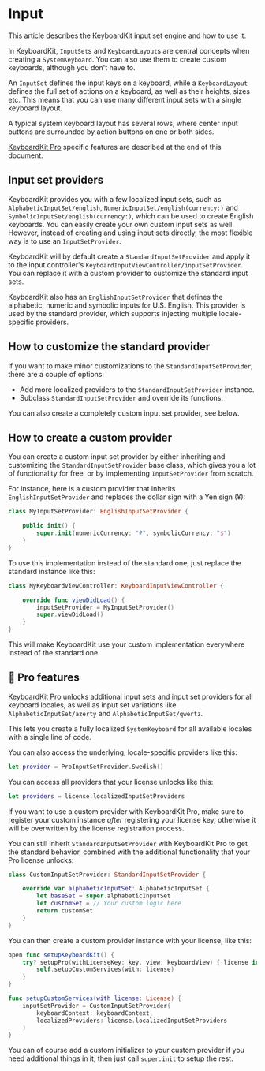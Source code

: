 # Input

This article describes the KeyboardKit input set engine and how to use it.

In KeyboardKit, ``InputSet``s and ``KeyboardLayout``s are central concepts when creating a ``SystemKeyboard``. You can also use them to create custom keyboards, although you don't have to.

An ``InputSet`` defines the input keys on a keyboard, while a ``KeyboardLayout`` defines the full set of actions on a keyboard, as well as their heights, sizes etc. This means that you can use many different input sets with a single keyboard layout. 

A typical system keyboard layout has several rows, where center input buttons are surrounded by action buttons on one or both sides.

[KeyboardKit Pro][Pro] specific features are described at the end of this document.



## Input set providers

KeyboardKit provides you with a few localized input sets, such as ``AlphabeticInputSet/english``, ``NumericInputSet/english(currency:)`` and ``SymbolicInputSet/english(currency:)``, which can be used to create English keyboards. You can easily create your own custom input sets as well. However, instead of creating and using input sets directly, the most flexible way is to use an ``InputSetProvider``. 

KeyboardKit will by default create a ``StandardInputSetProvider`` and apply it to the input controller's ``KeyboardInputViewController/inputSetProvider``. You can replace it with a custom provider to customize the standard input sets.

KeyboardKit also has an ``EnglishInputSetProvider`` that defines the alphabetic, numeric and symbolic inputs for U.S. English. This provider is used by the standard provider, which supports injecting multiple locale-specific providers.



## How to customize the standard provider

If you want to make minor customizations to the ``StandardInputSetProvider``, there are a couple of options:

* Add more localized providers to the ``StandardInputSetProvider`` instance. 
* Subclass ``StandardInputSetProvider`` and override its functions.

You can also create a completely custom input set provider, see below.



## How to create a custom provider

You can create a custom input set provider by either inheriting and customizing the ``StandardInputSetProvider`` base class, which gives you a lot of functionality for free, or by implementing ``InputSetProvider`` from scratch.

For instance, here is a custom provider that inherits ``EnglishInputSetProvider`` and replaces the dollar sign with a Yen sign (¥):

```swift
class MyInputSetProvider: EnglishInputSetProvider {

    public init() {
        super.init(numericCurrency: "₽", symbolicCurrency: "$")
    }
}
```

To use this implementation instead of the standard one, just replace the standard instance like this:

```swift
class MyKeyboardViewController: KeyboardInputViewController {

    override func viewDidLoad() {
        inputSetProvider = MyInputSetProvider()
        super.viewDidLoad()
    }
}
```

This will make KeyboardKit use your custom implementation everywhere instead of the standard one.


## 👑 Pro features

[KeyboardKit Pro][Pro] unlocks additional input sets and input set providers for all keyboard locales, as well as input set variations like ``AlphabeticInputSet/azerty`` and ``AlphabeticInputSet/qwertz``. 

This lets you create a fully localized ``SystemKeyboard`` for all available locales with a single line of code.

You can also access the underlying, locale-specific providers like this:

```swift
let provider = ProInputSetProvider.Swedish()
```

You can access all providers that your license unlocks like this:

```swift
let providers = license.localizedInputSetProviders
```

If you want to use a custom provider with KeyboardKit Pro, make sure to register your custom instance *after* registering your license key, otherwise it will be overwritten by the license registration process.

You can still inherit `StandardInputSetProvider` with KeyboardKit Pro to get the standard behavior, combined with the additional functionality that your Pro license unlocks:

```swift
class CustomInputSetProvider: StandardInputSetProvider {

    override var alphabeticInputSet: AlphabeticInputSet {
        let baseSet = super.alphabeticInputSet
        let customSet = // Your custom logic here
        return customSet
    }
}
```

You can then create a custom provider instance with your license, like this:

```swift
open func setupKeyboardKit() {
    try? setupPro(withLicenseKey: key, view: keyboardView) { license in
        self.setupCustomServices(with: license)
    }
}

func setupCustomServices(with license: License) {
    inputSetProvider = CustomInputSetProvider(
        keyboardContext: keyboardContext,
        localizedProviders: license.localizedInputSetProviders
    )
}
```

You can of course add a custom initializer to your custom provider if you need additional things in it, then just call `super.init` to setup the rest. 



[Pro]: https://github.com/KeyboardKit/KeyboardKitPro
